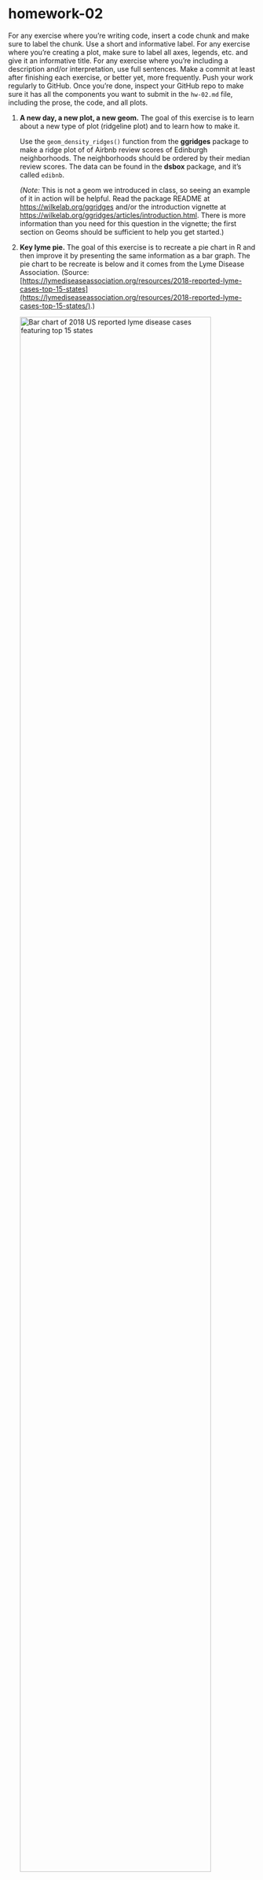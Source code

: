 # homework-02

For any exercise where you’re writing code, insert a code chunk and make
sure to label the chunk. Use a short and informative label. For any
exercise where you’re creating a plot, make sure to label all axes,
legends, etc. and give it an informative title. For any exercise where
you’re including a description and/or interpretation, use full
sentences. Make a commit at least after finishing each exercise, or
better yet, more frequently. Push your work regularly to GitHub. Once
you’re done, inspect your GitHub repo to make sure it has all the
components you want to submit in the `hw-02.md` file, including the
prose, the code, and all plots.

1.  **A new day, a new plot, a new geom.** The goal of this exercise is
    to learn about a new type of plot (ridgeline plot) and to learn how
    to make it.

    Use the `geom_density_ridges()` function from the **ggridges**
    package to make a ridge plot of of Airbnb review scores of Edinburgh
    neighborhoods. The neighborhoods should be ordered by their median
    review scores. The data can be found in the **dsbox** package, and
    it’s called `edibnb`.

    *(Note:* This is not a geom we introduced in class, so seeing an
    example of it in action will be helpful. Read the package README at
    <https://wilkelab.org/ggridges> and/or the introduction vignette at
    <https://wilkelab.org/ggridges/articles/introduction.html>. There is
    more information than you need for this question in the vignette;
    the first section on Geoms should be sufficient to help you get
    started.)

2.  **Key lyme pie.** The goal of this exercise is to recreate a pie
    chart in R and then improve it by presenting the same information as
    a bar graph. The pie chart to be recreate is below and it comes from
    the Lyme Disease Association. (Source:
    [https://lymediseaseassociation.org/resources/2018-reported-lyme-cases-top-15-states](https://lymediseaseassociation.org/resources/2018-reported-lyme-cases-top-15-states/).)

    <img src="images/2018_case_numbers_final.jpg" title="Bar chart of 2018 US reported lyme disease cases featuring top 15 states" alt="Bar chart of 2018 US reported lyme disease cases featuring top 15 states" width="90%" />

    Below are the steps I recommend you follow and some guidance on what
    (not) to worry about:

    -   First, create the data frame: Use the annotations in the
        visualization provided to do this. You should create the new
        data frame using the `tibble()` or the `tribble()` functions.

    -   Then, recreate the pie chart: When recreating the pie chart you
        do not need to

        -   make it a 3D pie chart (2D is sufficient)
        -   match the colors (default ggplot2 colors or any other color
            palette is fine)
        -   annotate the plot in the same way (just the legend is
            sufficient)
        -   match the entire caption (see below for what we want you to
            match)

        However you should,

        -   make a 2D pie chart
        -   present a legend on the right that shows the mapping of the
            colors to states
        -   match the title text, location, and alignment
        -   match the text, location, and alignment of the first two
            lines of the caption

    -   Finally, improve the visualization by presenting this
        information in the form of a bar graph. And as an additional
        challenge, imagine you’re working for the state of Connecticut,
        so highlight that bar corresponding to that state in some way.
        Write a sentence or two describing

3.  **Foreign Connected PACs.** Only American citizens (and immigrants
    with green cards) can contribute to federal politics, but the
    American divisions of foreign companies can form political action
    committees (PACs) and collect contributions from their American
    employees. (Source:
    <https://www.opensecrets.org/political-action-committees-pacs/foreign-connected-pacs/2020>).

    In this exercise you will work with data from contributions to US
    political parties from foreign-connected PACs. The data is stored in
    CSV files in the `data` directory of your repository/project. There
    are 11 files, each for an election cycle between 2000 and 2020. You
    can load all of the data at once using the code below.

    ``` r
    # get a list of files with "Foreign Connected PAC" in their names
    list_of_files <- dir_ls(path = here::here("keys/hw-02/data"), regexp = "Foreign Connected PAC")

    # read all files and row bind them
    # keeping track of the file name in a new column called year
    pac <- read_csv(list_of_files, id = "year")
    ```

    The ultimate goal of this exercise is to recreate yet another plot.
    But there is a nontrivial amount of data wrangling and tidying that
    needs to happen before you can do that. Below are the steps you
    should follow so that you can obtain the necessary interim objects
    we will be looking for as we review your work.

    -   First, clean the names of the variables in the dataset with a
        new function from the
        [**janitor**](http://sfirke.github.io/janitor/) package:
        [`clean_names()`](http://sfirke.github.io/janitor/reference/clean_names.html).
        Then clean and transform the data such that you have something
        like the following at the end.

            ## # A tibble: 2,184 × 6
            ##     year pac_name_affiliate        country_of_orig… parent_company   dems repubs
            ##    <int> <chr>                     <chr>            <chr>           <dbl>  <dbl>
            ##  1  2000 7-Eleven                  Japan            Ito-Yokado       1500   7000
            ##  2  2000 ABB Group                 Switzerland      Asea Brown Bov… 17000  28500
            ##  3  2000 Accenture                 UK               Accenture plc   23000  52984
            ##  4  2000 ACE INA                   UK               ACE Group       12500  26000
            ##  5  2000 Acuson Corp (Siemens AG)  Germany          Siemens AG       2000      0
            ##  6  2000 Adtranz (DaimlerChrysler) Germany          DaimlerChrysle… 10000    500
            ##  7  2000 AE Staley Manufacturing … UK               Tate & Lyle     10000  14000
            ##  8  2000 AEGON USA (AEGON NV)      Netherlands      Aegon NV        10500  47750
            ##  9  2000 AIM Management Group      UK               AMVESCAP        10000  15000
            ## 10  2000 Air Liquide America       France           L'Air Liquide …     0      0
            ## # … with 2,174 more rows

    -   Then, pivot the data longer such that instead of `dems` and
        `repubs` columns you have a column called `party` with levels
        `Democrat` and `Republican` and another column called `amount`
        that contains the amount of contribution.

    -   Then, For each election cycle (`year`) calculate the total
        amount of contributions to Democrat and Republican parties from
        PACs with `country_of_origin` UK. The resulting summary table
        should have two rows for each year of data, one for Democrat and
        one for Republican contributions.

    -   Then, recreate the following visualization.

        <img src="images/pac-uk-plot-1.png" width="90%" />

    -   Finally, remake the same visualization, but for a different
        country. I recommend you choose a country with a substantial
        number of contributions to US politics. Interpret the new
        visualization that you make.

4.  **Hop on.** We have two datasets we’ll work with in this exercise:

    -   `data/rdu-flights-2020.csv`: All flights out of RDU
        (Raleigh-Durham airport) in 2020.

    -   `data/rdu-planes-2020.csv`: Plane metadata for plane tailnumbers
        found in the FAA aircraft registry in 2020.

    The tasks for this question are outlined below:

    -   Load the datasets and then join them such that each row is a
        flight out of RDU. Use `tailnum` as the unique identifier to
        join by. The resulting dataset should contain flights with
        `tailnum`s that exist in both datasets and should be named
        `rdu_flights_planes`. Then, report the number of rows and
        columns in `rdu_flights_planes`. (*Note:* It’s possible that not
        all flights in `rdu-flights-2020.csv` have a corresponding plane
        in `rdu-planes-2020.csv`.)

    -   Create a new variable called `size` that categorizes the planes
        into four: small, medium, large, and jumbo. You can do this
        based on any information in the data that makes sense to you to
        use, but you should explain your reasoning and justify the
        cutoffs you use (with citations and/or additional visualizations
        of other variables in the data).

    -   Create a visualization like the one below. Note that the size of
        the airplane emoji increases with plane size. The data presented
        in your plot will most likely look different than mine because
        you might use different criteria to determine `size` of the
        plane, and that’s ok! And the sizes of the plane emojis may not
        be the same either as it’s difficult (if not impossible) to tell
        from the plot what font sizes I used. Just match the general
        look and layout of the plot. (*Note:* Since ultimately you’ll be
        displaying an emoji in a plot in an R Markdown document, you
        need to add the following chunk option to the chunk where you
        make this plot: `dev = "ragg_png"`. Otherwise the emojis will
        not show up (or will show up as empty rectangles) when you knit
        your document. If you’re interested in learning more about
        modern text features in R, I recommend the following blog post:
        [https://www.tidyverse.org/blog/2021/02/modern-text-features](https://www.tidyverse.org/blog/2021/02/modern-text-features/).)

        <img src="images/plane-lollipop-1.png" width="90%" />

    -   Time to get creative! Create another plot that displays some
        flight patterns in 2020. Your plot should be based on the joined
        `rdu_flights_planes` dataset and the new variable you created,
        `size`, must be one of the variables you represented. You’re
        free to choose any other variables you want for your plot. Along
        with your plot, provide an interpretation.

5.  **Expect More. Plot More.** Make the following image (it’s the logo
    for the retail store [Target](https://www.target.com/)) using
    ggplot2. Write a few sentences describing your approach.

    <img src="images/target-1.png" width="90%" />

    Some tips:

    -   I didn’t give you a dataset to plot, you’ll need to make one.
        Use `tibble()` or `tribble()` to do that again. It really
        doesn’t matter what you choose to include in that dataset as
        long as you achieve the final look.

    -   The red used in the plot is the “Target red”, you can google and
        find out what that is. Don’t forget to cite your source for this
        too!

    -   The registered trademark symbol (R in a circle) can be a bit
        trickier to figure out. There is a only a very small number of
        points associated with that component of the plot. So think of
        it as a “stretch goal” and work on figuring out the rest of the
        plot first.

    -   The aspect ratio of of your plot in your R Markdown document is
        just as important as the plot. Once you figure out the code to
        make the plot, knit your document to make sure it looks good in
        the output of your R Markdown document.

    -   There are many ways you can do this, feel free to discuss with
        classmates but fight the urge to adopt their approach. Instead,
        try to come up with your unique one.

